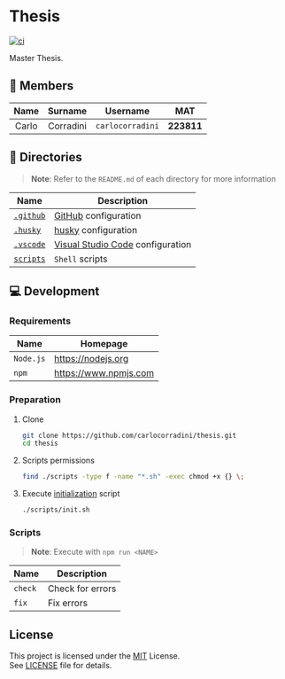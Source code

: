 # Thesis

[![ci](https://github.com/carlocorradini/thesis/actions/workflows/ci.yml/badge.svg)](https://github.com/carlocorradini/thesis/actions/workflows/ci.yml)

Master Thesis.

## :busts_in_silhouette: Members

| Name  |  Surname  |     Username     |    MAT     |
| :---: | :-------: | :--------------: | :--------: |
| Carlo | Corradini | `carlocorradini` | **223811** |

## :file_folder: Directories

> **Note**: Refer to the `README.md` of each directory for more information

| **Name**                | **Description**                                                   |
| ----------------------- | ----------------------------------------------------------------- |
| [`.github`](./.github/) | [GitHub](https://github.com) configuration                        |
| [`.husky`](./.husky/)   | [husky](https://typicode.github.io/husky) configuration           |
| [`.vscode`](./.vscode/) | [Visual Studio Code](https://code.visualstudio.com) configuration |
| [`scripts`](./scripts/) | `Shell` scripts                                                   |

## :computer: Development

### Requirements

| **Name**  | **Homepage**            |
| --------- | ----------------------- |
| `Node.js` | <https://nodejs.org>    |
| `npm`     | <https://www.npmjs.com> |

### Preparation

1. Clone

   ```sh
   git clone https://github.com/carlocorradini/thesis.git
   cd thesis
   ```

1. Scripts permissions

   ```sh
   find ./scripts -type f -name "*.sh" -exec chmod +x {} \;
   ```

1. Execute [initialization](./scripts/init.sh) script

   ```sh
   ./scripts/init.sh
   ```

### Scripts

> **Note**: Execute with `npm run <NAME>`

| **Name** | **Description**  |
| -------- | ---------------- |
| `check`  | Check for errors |
| `fix`    | Fix errors       |

## License

This project is licensed under the [MIT](https://opensource.org/licenses/MIT) License. \
See [LICENSE](./LICENSE) file for details.

